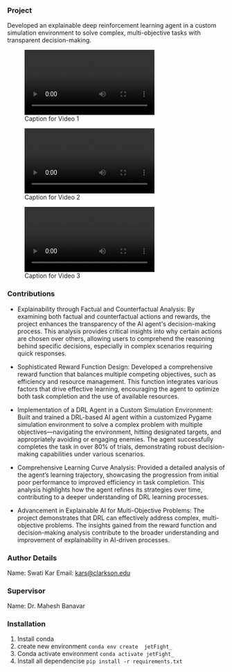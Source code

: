 ### Project
Developed an explainable deep reinforcement learning agent in a custom simulation environment to solve complex, multi-objective tasks with transparent decision-making.


<!-- <video width="600" controls>
  <source src="media/media1.mp4" type="video/mp4">
  Your browser does not support the video tag.
</video> -->



<p align="center">
  <figure>
    <video width="300" controls>
      <source src="media/media1.mp4" type="video/mp4">
      Your browser does not support the video tag.
    </video>
    <figcaption>Caption for Video 1</figcaption>
  </figure>
  <figure>
    <video width="300" controls>
      <source src="media/media1.mp4" type="video/mp4">
      Your browser does not support the video tag.
    </video>
    <figcaption>Caption for Video 2</figcaption>
  </figure>
  <figure>
    <video width="300" controls>
      <source src="media/media1.mp4" type="video/mp4">
      Your browser does not support the video tag.
    </video>
    <figcaption>Caption for Video 3</figcaption>
  </figure>
</p>



### Contributions

- Explainability through Factual and Counterfactual Analysis: By examining both factual and counterfactual actions and rewards, the project enhances the transparency of the AI agent's decision-making process. This analysis provides critical insights into why certain actions are chosen over others, allowing users to comprehend the reasoning behind specific decisions, especially in complex scenarios requiring quick responses.

- Sophisticated Reward Function Design: Developed a comprehensive reward function that balances multiple competing objectives, such as efficiency and resource management. This function integrates various factors that drive effective learning, encouraging the agent to optimize both task completion and the use of available resources.

- Implementation of a DRL Agent in a Custom Simulation Environment: Built and trained a DRL-based AI agent within a customized Pygame simulation environment to solve a complex problem with multiple objectives—navigating the environment, hitting designated targets, and appropriately avoiding or engaging enemies. The agent successfully completes the task in over 80% of trials, demonstrating robust decision-making capabilities under various scenarios.

- Comprehensive Learning Curve Analysis: Provided a detailed analysis of the agent’s learning trajectory, showcasing the progression from initial poor performance to improved efficiency in task completion. This analysis highlights how the agent refines its strategies over time, contributing to a deeper understanding of DRL learning processes.

- Advancement in Explainable AI for Multi-Objective Problems: The project demonstrates that DRL can effectively address complex, multi-objective problems. The insights gained from the reward function and decision-making analysis contribute to the broader understanding and improvement of explainability in AI-driven processes.


### Author Details
Name: Swati Kar
Email: kars@clarkson.edu

### Supervisor 
Name: Dr. Mahesh Banavar

### Installation
1. Install conda 
2. create new environment `conda env create  jetFight_`
3. Conda activate environment `conda activate jetFight_`
4. Install all dependencise `pip install -r requirements.txt`



